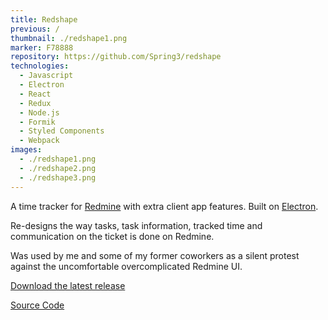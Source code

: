```yaml
---
title: Redshape
previous: /
thumbnail: ./redshape1.png
marker: F78888
repository: https://github.com/Spring3/redshape
technologies:
  - Javascript
  - Electron
  - React
  - Redux
  - Node.js
  - Formik
  - Styled Components
  - Webpack
images:
  - ./redshape1.png
  - ./redshape2.png
  - ./redshape3.png
---
```


A time tracker for [Redmine](https://www.redmine.org) with extra client app features. Built on [Electron](https://github.com/electron/electron).

Re-designs the way tasks, task information, tracked time and communication on the ticket is done on Redmine.

Was used by me and some of my former coworkers as a silent protest against the uncomfortable overcomplicated Redmine UI.

[Download the latest release](https://github.com/Spring3/redshape/releases/)

[Source Code](https://github.com/Spring3/redshape)
